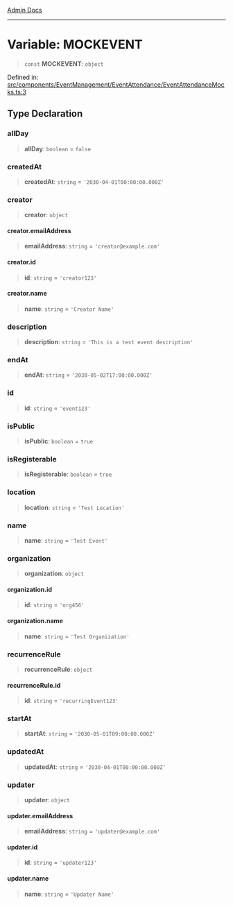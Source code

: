 [Admin Docs](/)

---

# Variable: MOCKEVENT

> `const` **MOCKEVENT**: `object`

Defined in: [src/components/EventManagement/EventAttendance/EventAttendanceMocks.ts:3](https://github.com/PalisadoesFoundation/talawa-admin/blob/main/src/components/EventManagement/EventAttendance/EventAttendanceMocks.ts#L3)

## Type Declaration

### allDay

> **allDay**: `boolean` = `false`

### createdAt

> **createdAt**: `string` = `'2030-04-01T00:00:00.000Z'`

### creator

> **creator**: `object`

#### creator.emailAddress

> **emailAddress**: `string` = `'creator@example.com'`

#### creator.id

> **id**: `string` = `'creator123'`

#### creator.name

> **name**: `string` = `'Creator Name'`

### description

> **description**: `string` = `'This is a test event description'`

### endAt

> **endAt**: `string` = `'2030-05-02T17:00:00.000Z'`

### id

> **id**: `string` = `'event123'`

### isPublic

> **isPublic**: `boolean` = `true`

### isRegisterable

> **isRegisterable**: `boolean` = `true`

### location

> **location**: `string` = `'Test Location'`

### name

> **name**: `string` = `'Test Event'`

### organization

> **organization**: `object`

#### organization.id

> **id**: `string` = `'org456'`

#### organization.name

> **name**: `string` = `'Test Organization'`

### recurrenceRule

> **recurrenceRule**: `object`

#### recurrenceRule.id

> **id**: `string` = `'recurringEvent123'`

### startAt

> **startAt**: `string` = `'2030-05-01T09:00:00.000Z'`

### updatedAt

> **updatedAt**: `string` = `'2030-04-01T00:00:00.000Z'`

### updater

> **updater**: `object`

#### updater.emailAddress

> **emailAddress**: `string` = `'updater@example.com'`

#### updater.id

> **id**: `string` = `'updater123'`

#### updater.name

> **name**: `string` = `'Updater Name'`
